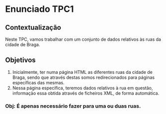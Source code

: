 # Enunciado TPC1

## Contextualização

Neste TPC, vamos trabalhar com um conjunto de dados relativos às ruas da cidade de Braga. 

## Objetivos
1. Inicialmente, ter numa página HTML as diferentes ruas da cidade de Braga, sendo que através destas somos redirecionados para páginas específicas das mesmas.
2. Nessa página específica, teremos dados relativos à rua em questão, informação essa obtida através de ficheiros XML, de forma automática.

### Obj: É apenas necessário fazer para uma ou duas ruas.